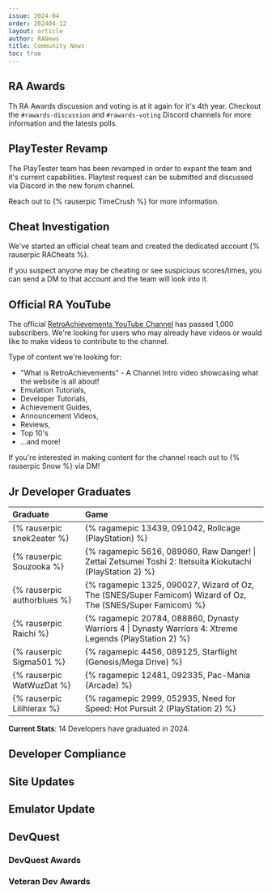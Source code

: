 ```yaml
---
issue: 2024-04
order: 202404-12
layout: article
author: RANews
title: Community News
toc: true
---
```


## RA Awards

Th RA Awards discussion and voting is at it again for it's 4th year. Checkout the `#rawards-discussion` and `#rawards-voting` Discord channels for more information and the latests polls.

## PlayTester Revamp

The PlayTester team has been revamped in order to expant the team and it's current capabilities. Playtest request can be submitted and discussed via Discord in the new forum channel.

Reach out to {% rauserpic TimeCrush %} for more information.

## Cheat Investigation

We've started an official cheat team and created the dedicated account {% rauserpic RACheats %}.

If you suspect anyone may be cheating or see suspicious scores/times, you can send a DM to that account and the team will look into it.

## Official RA YouTube

The official [RetroAchievements YouTube Channel](https://www.youtube.com/@retrocheevos) has passed 1,000 subscribers. We're looking for users who may already have videos or would like to make videos to contribute to the channel.

Type of content we're looking for:
- "What is RetroAchievements" - A Channel Intro video showcasing what the website is all about!
- Emulation Tutorials,
- Developer Tutorials,
- Achievement Guides,
- Announcement Videos,
- Reviews,
- Top 10's
- ...and more!

If you're interested in making content for the channel reach out to {% rauserpic Snow %} via DM!

## Jr Developer Graduates

| Graduate                    | Game                                                                                                        |
| :-------------------------- | :---------------------------------------------------------------------------------------------------------- |
| {% rauserpic snek2eater %}  | {% ragamepic 13439, 091042, Rollcage (PlayStation) %}                                                       |
| {% rauserpic Souzooka %}    | {% ragamepic 5616, 089060, Raw Danger! \| Zettai Zetsumei Toshi 2: Itetsuita Kiokutachi (PlayStation 2) %}  |
| {% rauserpic authorblues %} | {% ragamepic 1325, 090027, Wizard of Oz, The (SNES/Super Famicom) Wizard of Oz, The (SNES/Super Famicom) %} |
| {% rauserpic Raichi %}      | {% ragamepic 20784, 088860, Dynasty Warriors 4 \| Dynasty Warriors 4: Xtreme Legends (PlayStation 2) %}     |
| {% rauserpic Sigma501 %}    | {% ragamepic 4456, 089125, Starflight (Genesis/Mega Drive) %}                                               |
| {% rauserpic WatWuzDat %}   | {% ragamepic 12481, 092335, Pac-Mania (Arcade) %}                                                           |
| {% rauserpic Lilihierax %}  | {% ragamepic 2999, 052935, Need for Speed: Hot Pursuit 2 (PlayStation 2) %}                                 |

**Current Stats**: 14 Developers have graduated in 2024.

## Developer Compliance

## Site Updates

## Emulator Update

## DevQuest

### DevQuest Awards

### Veteran Dev Awards
